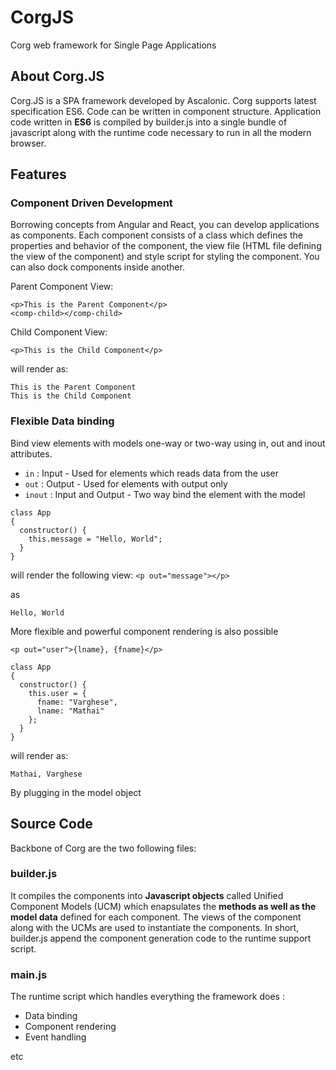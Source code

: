 # CorgJS
Corg web framework for Single Page Applications

## About Corg.JS

Corg.JS is a SPA framework developed by Ascalonic. Corg supports latest specification ES6. Code can be written in component structure.
Application code written in **ES6** is compiled by builder.js into a single bundle of javascript along with the runtime 
code necessary to run in all the modern browser.

## Features

### Component Driven Development

Borrowing concepts from Angular and React, you can develop applications as components. Each component consists of a class which
defines the properties and behavior of the component, the view file (HTML file defining the view of the component) and style script 
for styling the component. You can also dock components inside another.

Parent Component View:
```
<p>This is the Parent Component</p>
<comp-child></comp-child>
```

Child Component View:
```
<p>This is the Child Component</p>
```

will render as:

```
This is the Parent Component
This is the Child Component
```

### Flexible Data binding

Bind view elements with models one-way or two-way using in, out and inout attributes. 

* `in` : Input - Used for elements which reads data from the user
* `out` : Output - Used for elements with output only
* `inout` : Input and Output - Two way bind the element with the model

```
class App
{
  constructor() {
    this.message = "Hello, World";
  }
}
```

will render the following view:
`<p out="message"></p>`

as

`Hello, World`

More flexible and powerful component rendering is also possible

```
<p out="user">{lname}, {fname}</p>
```

```
class App
{
  constructor() {
    this.user = {
      fname: "Varghese",
      lname: "Mathai"
    };
  }
}
```

will render as: 

`Mathai, Varghese`

By plugging in the model object

## Source Code

Backbone of Corg are the two following files:

### builder.js

It compiles the components into **Javascript objects** called Unified Component Models (UCM) which enapsulates the **methods as well as the model data** defined for each
component. The views of the component along with the UCMs are used to instantiate the components. In short, builder.js append the component
generation code to the runtime support script.

### main.js

The runtime script which handles everything the framework does :

* Data binding
* Component rendering
* Event handling

etc
